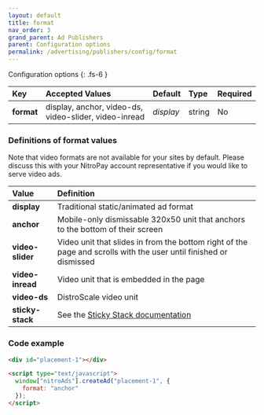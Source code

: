 ```yaml
---
layout: default
title: format
nav_order: 3
grand_parent: Ad Publishers
parent: Configuration options
permalink: /advertising/publishers/config/format
---
```


Configuration options
{: .fs-6 }

| Key        | Accepted Values                                       | Default   | Type   | Required |
| :--------- | :---------------------------------------------------- | :-------- | :----- | :------- |
| **format** | display, anchor, video-ds, video-slider, video-inread | _display_ | string | No       |

### Definitions of format values

Note that video formats are not available for your sites by default. Please discuss this with your NitroPay account representative if you would like to serve video ads.

| Value            | Definition                                                                                                        |
| :--------------- | :---------------------------------------------------------------------------------------------------------------- |
| **display**      | Traditional static/animated ad format                                                                             |
| **anchor**       | Mobile-only dismissable 320x50 unit that anchors to the bottom of their screen                                    |
| **video-slider** | Video unit that slides in from the bottom right of the page and scrolls with the user until finished or dismissed |
| **video-inread** | Video unit that is embedded in the page                                                                           |
| **video-ds**     | DistroScale video unit                                                                                            |
| **sticky-stack** | See the [Sticky Stack documentation](/advertising/publishers/sticky-stack)                                        |

### Code example

```html
<div id="placement-1"></div>

<script type="text/javascript">
  window["nitroAds"].createAd("placement-1", {
    format: "anchor"
  });
</script>
```
